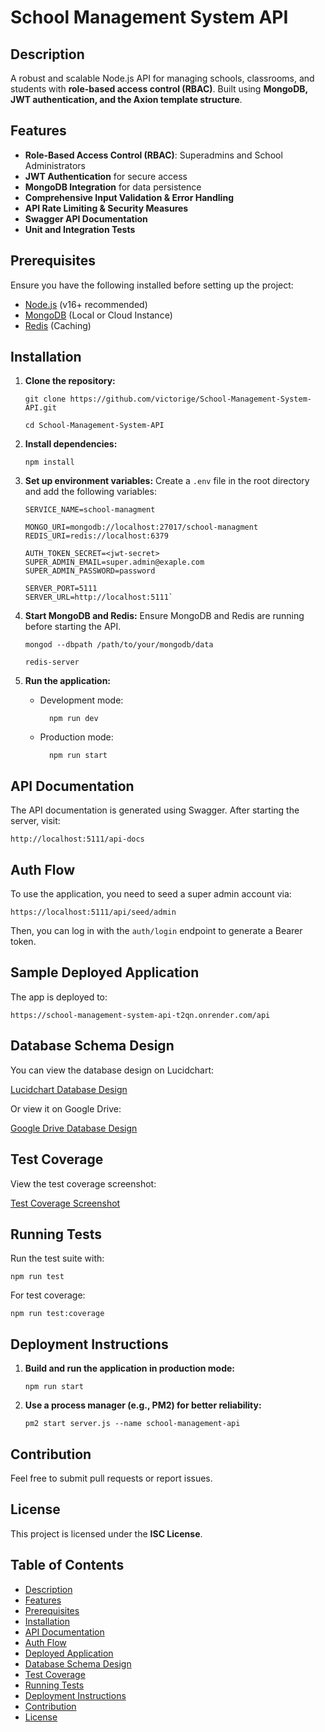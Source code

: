 # School Management System API

## Description

A robust and scalable Node.js API for managing schools, classrooms, and students with **role-based access control (RBAC)**. Built using **MongoDB, JWT authentication, and the Axion template structure**.

## Features

- **Role-Based Access Control (RBAC)**: Superadmins and School Administrators
- **JWT Authentication** for secure access
- **MongoDB Integration** for data persistence
- **Comprehensive Input Validation & Error Handling**
- **API Rate Limiting & Security Measures**
- **Swagger API Documentation**
- **Unit and Integration Tests**

## Prerequisites

Ensure you have the following installed before setting up the project:

- [Node.js](https://nodejs.org/) (v16+ recommended)
- [MongoDB](https://www.mongodb.com/) (Local or Cloud Instance)
- [Redis](https://redis.io/) (Caching)

## Installation

1.  **Clone the repository:**

        git clone https://github.com/victorige/School-Management-System-API.git

        cd School-Management-System-API

2.  **Install dependencies:**

        npm install

3.  **Set up environment variables:** Create a `.env` file in the root directory and add the following variables:

        SERVICE_NAME=school-managment

        MONGO_URI=mongodb://localhost:27017/school-managment
        REDIS_URI=redis://localhost:6379

        AUTH_TOKEN_SECRET=<jwt-secret>
        SUPER_ADMIN_EMAIL=super.admin@exaple.com
        SUPER_ADMIN_PASSWORD=password

        SERVER_PORT=5111
        SERVER_URL=http://localhost:5111`

4.  **Start MongoDB and Redis:** Ensure MongoDB and Redis are running before starting the API.

        mongod --dbpath /path/to/your/mongodb/data

        redis-server

5.  **Run the application:**

    - Development mode:

            npm run dev

    - Production mode:

            npm run start

## API Documentation

The API documentation is generated using Swagger. After starting the server, visit:

    http://localhost:5111/api-docs

## Auth Flow

To use the application, you need to seed a super admin account via:

    https://localhost:5111/api/seed/admin

Then, you can log in with the `auth/login` endpoint to generate a Bearer token.

## Sample Deployed Application

The app is deployed to:

    https://school-management-system-api-t2qn.onrender.com/api

## Database Schema Design

You can view the database design on Lucidchart:

[Lucidchart Database Design](https://lucid.app/lucidchart/8fd46ba6-79e2-4672-981b-6f854702dadf/edit?page=0_0&invitationId=inv_677996c1-d2e2-43e4-bdf1-2e99905c6325#)

Or view it on Google Drive:

[Google Drive Database Design](https://drive.google.com/file/d/18RZhH_6iYM7AVvu9vP1JI-rTyOnd1IqY/view?usp=drive_link)

## Test Coverage

View the test coverage screenshot:

[Test Coverage Screenshot](https://drive.google.com/file/d/19djBOlbwnoBk7n2EF8ecD19AGvTYA0TF/view?usp=drive_link)

## Running Tests

Run the test suite with:

    npm run test

For test coverage:

    npm run test:coverage

## Deployment Instructions

1.  **Build and run the application in production mode:**

        npm run start

2.  **Use a process manager (e.g., PM2) for better reliability:**

        pm2 start server.js --name school-management-api

## Contribution

Feel free to submit pull requests or report issues.

## License

This project is licensed under the **ISC License**.

## Table of Contents

- [Description](#description)
- [Features](#features)
- [Prerequisites](#prerequisites)
- [Installation](#installation)
- [API Documentation](#api-documentation)
- [Auth Flow](#auth-flow)
- [Deployed Application](#sample-deployed-application)
- [Database Schema Design](#database-schema-design)
- [Test Coverage](#test-coverage)
- [Running Tests](#running-tests)
- [Deployment Instructions](#deployment-instructions)
- [Contribution](#contribution)
- [License](#license)
